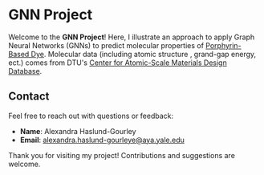 # GNN Project

Welcome to the **GNN Project**! Here, I illustrate an approach to apply Graph Neural Networks (GNNs) to predict molecular properties of [Porphyrin-Based Dye](https://pubs.rsc.org/en/content/articlelanding/2013/cp/c3cp54050b). Molecular data (including atomic structure , grand-gap energy, ect.) comes from DTU's [Center for Atomic-Scale Materials Design Database](https://cmr.fysik.dtu.dk/).



## Contact
Feel free to reach out with questions or feedback:
- **Name**: Alexandra Haslund-Gourley
- **Email**: alexandra.haslund-gourleye@aya.yale.edu 

Thank you for visiting my project! Contributions and suggestions are welcome.
